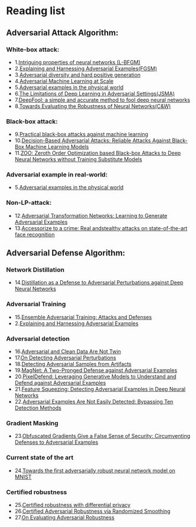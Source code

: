 # Reading list

## Adversarial Attack Algorithm:
###	White-box attack:

- 1.[Intriguing properties of neural networks (L-BFGM)](https://arxiv.org/abs/1312.6199)
- 2.[Explaining and Harnessing Adversarial Examples(FGSM)](https://arxiv.org/abs/1412.6572)
- 3.[Adversarial diversity and hard positive generation](https://www.cv-foundation.org/openaccess/content_cvpr_2016_workshops/w12/html/Rozsa_Adversarial_Diversity_and_CVPR_2016_paper.html)
- 4.[Adversarial Machine Learning at Scale](https://arxiv.org/abs/1611.01236)
- 5.[Adversarial examples in the physical world](https://arxiv.org/abs/1607.02533)
- 6.[The Limitations of Deep Learning in Adversarial Settings(JSMA)](https://arxiv.org/abs/1511.07528)
- 7.[DeepFool: a simple and accurate method to fool deep neural networks](https://arxiv.org/abs/1511.04599)
- 8.[Towards Evaluating the Robustness of Neural Networks(C&W)](https://arxiv.org/abs/1608.04644)


###	Black-box attack:
- 9.[Practical black-box attacks against machine learning](https://arxiv.org/abs/1602.02697)
- 10.[Decision-Based Adversarial Attacks: Reliable Attacks Against Black-Box Machine Learning Models](https://arxiv.org/abs/1712.04248)
- 11.[ZOO: Zeroth Order Optimization based Black-box Attacks to Deep Neural Networks without Training Substitute Models](https://arxiv.org/abs/1708.03999)

### Adversarial example in real-world:
- 5.[Adversarial examples in the physical world](https://arxiv.org/abs/1607.02533)

### Non-LP-attack:
- 12.[Adversarial Transformation Networks: Learning to Generate Adversarial Examples](https://arxiv.org/abs/1703.09387)
- 13.[Accessorize to a crime:  Real andstealthy attacks on state-of-the-art face recognition](https://www.cs.cmu.edu/~sbhagava/papers/face-rec-ccs16.pdf)

## Adversarial Defense Algorithm:

### Network Distillation

- 14.[Distillation as a Defense to Adversarial Perturbations against Deep Neural Networks](https://arxiv.org/abs/1511.04508)

### Adversarial Training

- 15.[Ensemble Adversarial Training: Attacks and Defenses](https://arxiv.org/abs/1705.07204)
- 2.[Explaining and Harnessing Adversarial Examples](https://arxiv.org/abs/1412.6572)

###	Adversarial detection


-	16.[Adversarial and Clean Data Are Not Twin](https://arxiv.org/abs/1704.04960)
-	17.[On Detecting Adversarial Perturbations](https://arxiv.org/abs/1702.04267)
-	18.[Detecting Adversarial Samples from Artifacts](https://arxiv.org/abs/1703.00410)
-	19.[MagNet: A Two-Pronged Defense against Adversarial Examples](https://dl.acm.org/doi/abs/10.1145/3133956.3134057)
- 20.[PixelDefend: Leveraging Generative Models to Understand and Defend against Adversarial Examples](https://arxiv.org/abs/1710.10766)
- 21.[Feature Squeezing: Detecting Adversarial Examples in Deep Neural Networks](https://arxiv.org/abs/1704.01155)
-	22.[Adversarial Examples Are Not Easily Detected: Bypassing Ten Detection Methods](https://arxiv.org/abs/1705.07263) 

###	Gradient Masking

- 23.[Obfuscated Gradients Give a False Sense of Security: Circumventing Defenses to Adversarial Examples](https://arxiv.org/abs/1802.00420)

### Current state of the art

- 24.[Towards the first adversarially robust neural network model on MNIST](https://arxiv.org/abs/1805.09190)

### Certified robustness


- 25.[Certified robustness with differential privacy](https://arxiv.org/abs/1802.03471)
- 26.[Certified Adversarial Robustness via Randomized Smoothing](https://arxiv.org/abs/1902.02918)
- 27.[On Evaluating Adversarial Robustness](https://arxiv.org/abs/1902.06705)

